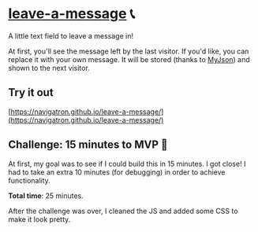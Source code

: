 # [leave-a-message](https://navigatron.github.io/leave-a-message/) :telephone_receiver:

A little text field to leave a message in!

At first, you'll see the message left by the last visitor. If you'd like, you can replace it with your own message. It will be stored (thanks to [MyJson](https://myjson.com/api)) and shown to the next visitor.

## Try it out

[https://navigatron.github.io/leave-a-message/](https://navigatron.github.io/leave-a-message/)

## Challenge: 15 minutes to MVP :tada:

At first, my goal was to see if I could build this in 15 minutes. I got close! I had to take an extra 10 minutes (for debugging) in order to achieve functionality.

**Total time**: 25 minutes.

After the challenge was over, I cleaned the JS and added some CSS to make it look pretty.
